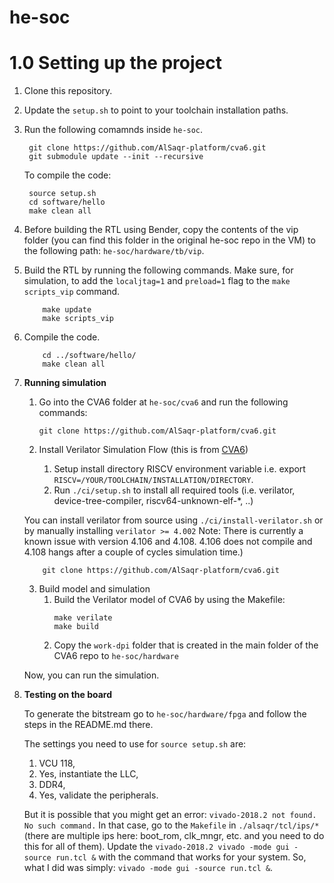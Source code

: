 # he-soc
# 1.0 Setting up the project
1. Clone this repository. 

2. Update the `setup.sh` to point to your toolchain installation paths.

3. Run the following comamnds inside `he-soc`. 
	```
	 git clone https://github.com/AlSaqr-platform/cva6.git
	 git submodule update --init --recursive
	```
	To compile the code:
	```	 
	 source setup.sh
	 cd software/hello
	 make clean all
	```
	 
4. Before building the RTL using Bender, copy the contents of the vip folder (you can find this folder in the original he-soc repo in the VM) to the following path: `he-soc/hardware/tb/vip`.

5. Build the RTL  by running the following commands. Make sure, for simulation, to add the `localjtag=1` and `preload=1` flag to the `make scripts_vip` command.
	```
		make update
		make scripts_vip
	```
	
6. Compile the code.
	```
		cd ../software/hello/
		make clean all
	```

7. **Running simulation**
	1. Go into the CVA6 folder at `he-soc/cva6` and run the following commands:
		```
		git clone https://github.com/AlSaqr-platform/cva6.git
		```
	
	2. Install Verilator Simulation Flow (this is from [CVA6](https://github.com/AlSaqr-platform/cva6))
		1. Setup install directory RISCV environment variable i.e. export `RISCV=/YOUR/TOOLCHAIN/INSTALLATION/DIRECTORY`.
		2. Run `./ci/setup.sh` to install all required tools (i.e. verilator, device-tree-compiler, riscv64-unknown-elf-*, ..)
		
	You can install verilator from source using `./ci/install-verilator.sh` or by manually installing `verilator >= 4.002` Note: There is currently a known issue with version 4.106 and 4.108. 4.106 does not compile and 4.108 hangs after a couple of cycles simulation time.)
	```
		git clone https://github.com/AlSaqr-platform/cva6.git
	```
	3. Build model and simulation
		1. Build the Verilator model of CVA6 by using the Makefile:
			```
			make verilate
			make build
			```
		2. Copy the `work-dpi` folder that is created in the main folder of the CVA6 repo to `he-soc/hardware` 

	Now, you can run the simulation.

8. **Testing on the board**

	To generate the bitstream go to `he-soc/hardware/fpga` and follow the steps in the README.md there. 
	
	The settings you need to use for `source setup.sh` are:
	1. VCU 118,
	2. Yes, instantiate the LLC,
	3. DDR4,
	4. Yes, validate the peripherals.
	
	But it is possible that you might get an error: `vivado-2018.2 not found. No such command.` In that case, go to the `Makefile` in `./alsaqr/tcl/ips/*` (there are multiple ips here: boot_rom, clk_mngr, etc. and you need to do this for all of them). Update the `vivado-2018.2 vivado -mode gui -source run.tcl &` with the command that works for your system. So, what I did was simply: `vivado -mode gui -source run.tcl &`.
